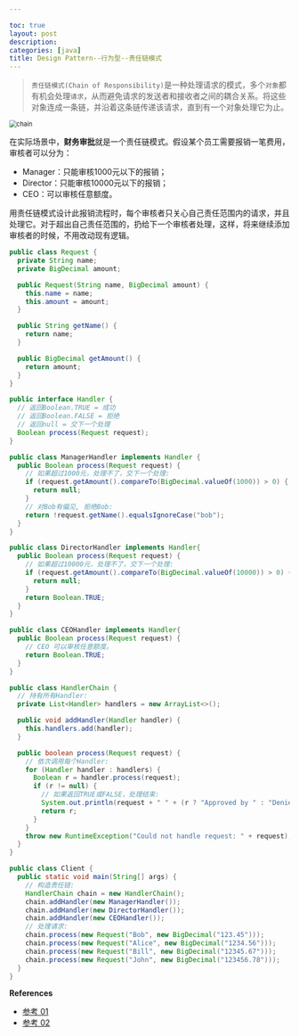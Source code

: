 ```yaml
---

toc: true
layout: post
description: 
categories: [java]
title: Design Pattern--行为型--责任链模式
---
```


> `责任链模式(Chain of Responsibility)`是一种处理请求的模式，多个`对象`都有机会处理`请求`，从而避免请求的发送者和接收者之间的耦合关系。将这些对象连成一条链，并沿着这条链传递该请求，直到有一个对象处理它为止。



<img src="{{ site.baseurl }}/images/2022-04-14-责任链模式/chain.png" alt="chain" style="zoom:80%;" />

在实际场景中，**财务审批**就是一个责任链模式。假设某个员工需要报销一笔费用，审核者可以分为：

- Manager：只能审核1000元以下的报销；
- Director：只能审核10000元以下的报销；
- CEO：可以审核任意额度。

用责任链模式设计此报销流程时，每个审核者只关心自己责任范围内的请求，并且处理它。对于超出自己责任范围的，扔给下一个审核者处理，这样，将来继续添加审核者的时候，不用改动现有逻辑。

```java
public class Request {
  private String name;
  private BigDecimal amount;

  public Request(String name, BigDecimal amount) {
    this.name = name;
    this.amount = amount;
  }

  public String getName() {
    return name;
  }

  public BigDecimal getAmount() {
    return amount;
  }
}
```

```java
public interface Handler {
  // 返回Boolean.TRUE = 成功
  // 返回Boolean.FALSE = 拒绝
  // 返回null = 交下一个处理
  Boolean process(Request request);
}

public class ManagerHandler implements Handler {
  public Boolean process(Request request) {
    // 如果超过1000元，处理不了，交下一个处理:
    if (request.getAmount().compareTo(BigDecimal.valueOf(1000)) > 0) {
      return null;
    }
    // 对Bob有偏见, 拒绝Bob:
    return !request.getName().equalsIgnoreCase("bob");
  }
}

public class DirectorHandler implements Handler{
  public Boolean process(Request request) {
    // 如果超过10000元，处理不了，交下一个处理:
    if (request.getAmount().compareTo(BigDecimal.valueOf(10000)) > 0) {
      return null;
    }
    return Boolean.TRUE;
  }
}

public class CEOHandler implements Handler{
  public Boolean process(Request request) {
    // CEO 可以审核任意额度。
    return Boolean.TRUE;
  }
}
```

```java
public class HandlerChain {
  // 持有所有Handler:
  private List<Handler> handlers = new ArrayList<>();

  public void addHandler(Handler handler) {
    this.handlers.add(handler);
  }

  public boolean process(Request request) {
    // 依次调用每个Handler:
    for (Handler handler : handlers) {
      Boolean r = handler.process(request);
      if (r != null) {
        // 如果返回TRUE或FALSE，处理结束:
        System.out.println(request + " " + (r ? "Approved by " : "Denied by ") + handler.getClass().getSimpleName());
        return r;
      }
    }
    throw new RuntimeException("Could not handle request: " + request);
  }
}
```

```java
public class Client {
  public static void main(String[] args) {
    // 构造责任链:
    HandlerChain chain = new HandlerChain();
    chain.addHandler(new ManagerHandler());
    chain.addHandler(new DirectorHandler());
    chain.addHandler(new CEOHandler());
    // 处理请求:
    chain.process(new Request("Bob", new BigDecimal("123.45")));
    chain.process(new Request("Alice", new BigDecimal("1234.56")));
    chain.process(new Request("Bill", new BigDecimal("12345.67")));
    chain.process(new Request("John", new BigDecimal("123456.78")));
  }
}
```



**References**

* [参考 01](https://www.liaoxuefeng.com/wiki/1252599548343744/1281319474561057)
* [参考 02](http://www.cyc2018.xyz/%E5%85%B6%E5%AE%83/%E8%AE%BE%E8%AE%A1%E6%A8%A1%E5%BC%8F/%E8%AE%BE%E8%AE%A1%E6%A8%A1%E5%BC%8F%20-%20%E8%B4%A3%E4%BB%BB%E9%93%BE.html)
